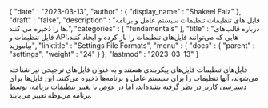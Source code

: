 {
  "date" : "2023-03-13",
  "author" : {
    "display_name" : "Shakeel Faiz"
},
  "draft" : "false",
  "description" : "فایل های تنظیمات تنظیمات سیستم عامل و برنامه ها را ذخیره می کنند.",
  "categories" : [ "fundamentals" ],
  "title" : "درباره قالب‌های فایل تنظیمات و APIهایی که می‌توانند فایل‌های تنظیمات را باز کرده و ایجاد کنند، بیاموزید",
  "linktitle" : "Settings File Formats",
  "menu" : {
    "docs" : {
      "parent" : "settings",
"weight" : "24"
}
},
  "lastmod" : "2023-03-13"
}

فایل‌های تنظیمات فایل‌های پیکربندی هستند و به عنوان فایل‌های ترجیحی نیز شناخته می‌شوند، آنها تنظیمات را برای سیستم عامل و برنامه‌ها ذخیره می‌کنند. این فایل‌ها برای دسترسی کاربر در نظر گرفته نشده‌اند، اما در عوض با تغییر تنظیمات برنامه، توسط برنامه مربوطه تغییر می‌یابند.

